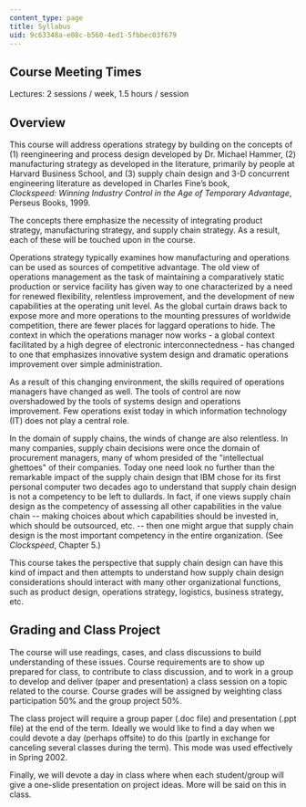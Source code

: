 ```yaml
---
content_type: page
title: Syllabus
uid: 9c63348a-e08c-b560-4ed1-5fbbec03f679
---
```


Course Meeting Times
--------------------

Lectures: 2 sessions / week, 1.5 hours / session

Overview
--------

This course will address operations strategy by building on the concepts of (1) reengineering and process design developed by Dr. Michael Hammer, (2) manufacturing strategy as developed in the literature, primarily by people at Harvard Business School, and (3) supply chain design and 3-D concurrent engineering literature as developed in Charles Fine’s book, _Clockspeed: Winning Industry Control in the Age of Temporary Advantage_, Perseus Books, 1999.

The concepts there emphasize the necessity of integrating product strategy, manufacturing strategy, and supply chain strategy. As a result, each of these will be touched upon in the course.

Operations strategy typically examines how manufacturing and operations can be used as sources of competitive advantage. The old view of operations management as the task of maintaining a comparatively static production or service facility has given way to one characterized by a need for renewed flexibility, relentless improvement, and the development of new capabilities at the operating unit level. As the global curtain draws back to expose more and more operations to the mounting pressures of worldwide competition, there are fewer places for laggard operations to hide. The context in which the operations manager now works - a global context facilitated by a high degree of electronic interconnectedness - has changed to one that emphasizes innovative system design and dramatic operations improvement over simple administration.

As a result of this changing environment, the skills required of operations managers have changed as well. The tools of control are now overshadowed by the tools of systems design and operations improvement. Few operations exist today in which information technology (IT) does not play a central role.

In the domain of supply chains, the winds of change are also relentless. In many companies, supply chain decisions were once the domain of procurement managers, many of whom presided of the "intellectual ghettoes" of their companies. Today one need look no further than the remarkable impact of the supply chain design that IBM chose for its first personal computer two decades ago to understand that supply chain design is not a competency to be left to dullards. In fact, if one views supply chain design as the competency of assessing all other capabilities in the value chain -- making choices about which capabilities should be invested in, which should be outsourced, etc. -- then one might argue that supply chain design is the most important competency in the entire organization. (See _Clockspeed_, Chapter 5.)

This course takes the perspective that supply chain design can have this kind of impact and then attempts to understand how supply chain design considerations should interact with many other organizational functions, such as product design, operations strategy, logistics, business strategy, etc.

Grading and Class Project
-------------------------

The course will use readings, cases, and class discussions to build understanding of these issues. Course requirements are to show up prepared for class, to contribute to class discussion, and to work in a group to develop and deliver (paper and presentation) a class session on a topic related to the course. Course grades will be assigned by weighting class participation 50% and the group project 50%.

The class project will require a group paper (.doc file) and presentation (.ppt file) at the end of the term. Ideally we would like to find a day when we could devote a day (perhaps offsite) to do this (partly in exchange for canceling several classes during the term). This mode was used effectively in Spring 2002. 

Finally, we will devote a day in class where when each student/group will give a one-slide presentation on project ideas. More will be said on this in class.